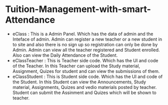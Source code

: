 # Tuition-Management-with-smart-Attendance

- eClass : This is a Admin Panel. Which has the data of admin and the Inteface of admin. Admin can register a new teacher or a new student in to site and also there is no sign up so registration can only be done by Admin. Admin can view all the teacher registered and Student enrolled. Also can view the Daily Attendance of the Student.
- eClassTeacher : This is Teacher side code. Which has the UI and code of the Teacher. In this Teacher can upload the Study material, Assignment, Quizes for student and can view the submissions of them.
- eClassStudent : This is Student side code. Which has the UI and code of the Student. In this Student can view the Announcements, Study material, Assignments, Quizes and vedio materials posted by teacher. Student can submit the Assinment and Quizes which will be shown to teacher.
